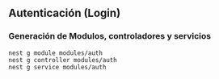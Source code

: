 ## Autenticación (Login)

### Generación de Modulos, controladores y servicios
```
nest g module modules/auth
nest g controller modules/auth
nest g service modules/auth
```
